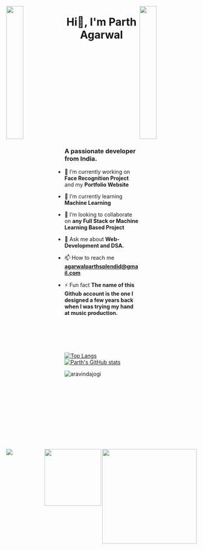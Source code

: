 
<img align="left" src="https://user-images.githubusercontent.com/65187002/144930161-2f783401-8d27-4fdf-a2f7-cc0ba32f1f1f.gif" width="30%" style="display:inline;"><img align="right" src="https://user-images.githubusercontent.com/65187002/144930161-2f783401-8d27-4fdf-a2f7-cc0ba32f1f1f.gif" width="30%" style="display:inline;">

<h1 align="center" >Hi👋, I'm Parth Agarwal </h1>
<div width="100%">
<img src="https://api.daily.dev/devcards/fccc4448d7a34b5fabd453573fa72bb3.png?r=qbt" max-width="40%" height="250px" align="right"/>
<img align="right" height="150px" max-width="40%" src="https://user-images.githubusercontent.com/74038190/229223156-0cbdaba9-3128-4d8e-8719-b6b4cf741b67.gif">
<img align="left" src="https://readme-typing-svg.herokuapp.com?color=%232f97c1&size=32&center=true&vCenter=true&width=600&height=50&lines=Student;Web+Developer;Software+Engineer;Freelancer;Open-Source+Enthusiast"/>
</div>

<br><br><br><br><br><br><br><br><br><br><br><br><br><br>
  
<h3 align="left">A passionate developer from India.</h3>

- 🔭 I’m currently working on **Face Recognition Project** and my **Portfolio Website**

- 🌱 I’m currently learning **Machine Learning**

- 👯 I’m looking to collaborate on **any Full Stack or Machine Learning Based Project**

- 💬 Ask me about **Web-Development and DSA.**

- 📫 How to reach me **agarwalparthsplendid@gmail.com**

- ⚡ Fun fact **The name of this Github account is the one I designed a few years back when I was trying my hand at music production.**

<br><br><br><br>

[![Top Langs](https://github-readme-stats.vercel.app/api/top-langs/?username=TheInfernitex)](https://github.com/TheInfernitex/github-readme-stats)
[![Parth's GitHub stats](https://github-readme-stats.vercel.app/api?username=TheInfernitex)](https://github.com/TheInfernitex/github-readme-stats)
<p><img align="center" src="https://github-readme-streak-stats.herokuapp.com/?user=aravindajogi&" alt="aravindajogi" /></p>


